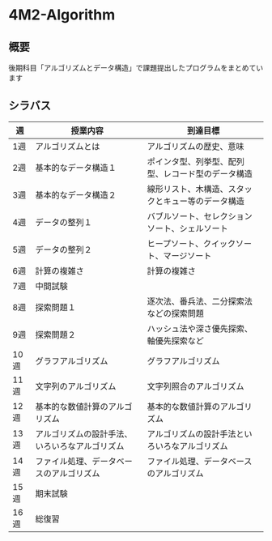 # 4M2-Algorithm

## 概要

後期科目「アルゴリズムとデータ構造」で課題提出したプログラムをまとめています

## シラバス

| 週 | 授業内容 | 到達目標 |
|----|----|----|
| 1週 | アルゴリズムとは | アルゴリズムの歴史、意味 |
| 2週 | 基本的なデータ構造１ | ポインタ型、列挙型、配列型、レコード型のデータ構造 |
| 3週 | 基本的なデータ構造２ | 線形リスト、木構造、スタックとキュー等のデータ構造|
| 4週 | データの整列１ | バブルソート、セレクションソート、シェルソート|
| 5週 | データの整列２ | ヒープソート、クイックソート、マージソート|
| 6週 | 計算の複雑さ | 計算の複雑さ|
| 7週 | 中間試験 ||
| 8週 | 探索問題１ | 逐次法、番兵法、二分探索法などの探索問題 |
| 9週 | 探索問題２ | ハッシュ法や深さ優先探索、軸優先探索など |
| 10週 | グラフアルゴリズム | グラフアルゴリズム|
| 11週 | 文字列のアルゴリズム | 文字列照合のアルゴリズム |
| 12週 | 基本的な数値計算のアルゴリズム | 基本的な数値計算のアルゴリズム |
| 13週 | アルゴリズムの設計手法、いろいろなアルゴリズム | アルゴリズムの設計手法といろいろなアルゴリズム |
| 14週 | ファイル処理、データベースのアルゴリズム | ファイル処理、データベースのアルゴリズム |
| 15週 | 期末試験 ||
| 16週 | 総復習 ||
